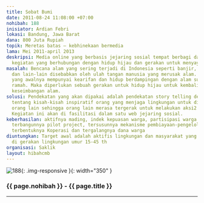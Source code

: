 ```yaml
---
title: Sobat Bumi
date: 2011-08-24 11:08:00 +07:00
nohibah: 188
inisiator: Ardian Febri
lokasi: Bandung, Jawa Barat
dana: 800 Juta Rupiah
topik: Meretas batas – kebhinekaan bermedia
lama: Mei 2011-april 2013
deskripsi: Media online yang berbasis jejaring sosial tempat berbagi dan melakukan
  kegiatan yang berhubungan dengan hidup hijau dan gerakan untuk menyayangi ibu pertiwi
masalah: Bencana alam yang sering terjadi di Indonesia seperti banjir, tanah longsor
  dan lain-lain disebabkan oleh ulah tangan manusia yang merusak alam. Manusia Indonesia
  yang awalnya mempunyai kearifan dan hidup berdampingan dengan alam sudah mulai tidak
  ramah. Maka diperlukan sebuah gerakan untuk hidup hijau untuk kembali menciptakan
  keseimbangan alam.
solusi: Pendekatan yang akan dipakai adalah pendekatan story telling dengan menceritakan
  tentang kisah-kisah inspiratif orang yang menjaga lingkungan untuk di bagi kepada
  orang lain sehingga orang lain merasa tergerak untuk melakukan aksi2 kecil di sekitarnya.
  Kegiatan ini akan di fasilitasi dalam satu web jejaring sosial.
keberhasilan: aktifnya mading, indek kepuasan warga, partisipasi warga dalam proyek,
  terbangunnya pilot project, tersusunnya mekanisme pembiayaan-pengelolaan listrik-air,
  terbentuknya Koperasi dan tergalangnya dana warga
diuntungkan: Target awal adalah aktifis lingkungan dan masyarakat yang sudah aktif
  di gerakan lingkungan umur 15-45 th
organisasi: Saklik
layout: hibahcmb
---
```


![188](/static/img/hibahcmb/188.png){: .img-responsive }{: width="350" }

### {{ page.nohibah }} - {{ page.title }}

---

